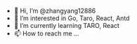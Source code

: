 - 👋 Hi, I’m @zhangyang12886
- 👀 I’m interested in Go, Taro, React, Antd
- 🌱 I’m currently learning TARO, React
- 📫 How to reach me ...

<!---
zhangyang12886/zhangyang12886 is a ✨ special ✨ repository because its `README.md` (this file) appears on your GitHub profile.
You can click the Preview link to take a look at your changes.
--->
